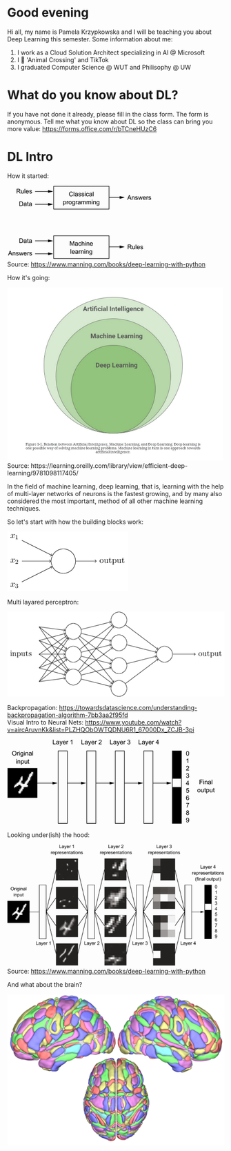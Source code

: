 # Good evening

Hi all, my name is Pamela Krzypkowska and I will be teaching you about Deep Learning this semester. 
Some information about me:
1. I work as a Cloud Solution Architect specializing in AI @ Microsoft
2. I 💌 'Animal Crossing' and TikTok
3. I graduated Computer Science @ WUT and Philisophy @ UW

# What do you know about DL? 

If you have not done it already, please fill in the class form. The form is anonymous.
Tell me what you know about DL so the class can bring you more value: https://forms.office.com/r/bTCneHUzC6

# DL Intro

How it started:

![](img/ml-programming.png)  
Source: https://www.manning.com/books/deep-learning-with-python

How it's going:

<img src="img/DLaML.jpg" alt="Deep Learning and Machine Leatning" style="width:500px;"/>
Source: https://learning.oreilly.com/library/view/efficient-deep-learning/9781098117405/  

In the field of machine learning, deep learning, that is, learning with the help of multi-layer networks
of neurons is the fastest growing, and by many also considered the most important, method of all
other machine learning techniques.

So let's start with how the building blocks work:  

![](img/perceptron.png)  

Multi layared perceptron:  

![](img/perceptron-multil.png)

Backpropagation: https://towardsdatascience.com/understanding-backpropagation-algorithm-7bb3aa2f95fd  
Visual Intro to Neural Nets: https://www.youtube.com/watch?v=aircAruvnKk&list=PLZHQObOWTQDNU6R1_67000Dx_ZCJB-3pi

![](img/dnn.png)  

Looking under(ish) the hood:   

![](img/dnn-deeper.png)
Source: https://www.manning.com/books/deep-learning-with-python  

And what about the brain?

<img src="img/brains.jpg" alt="Brains brains brains" style="width:600px;"/>














